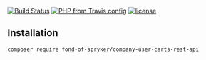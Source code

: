 [![Build Status](https://travis-ci.org/fond-of/spryker-company-user-carts-rest-api.svg?branch=master)](https://travis-ci.org/fond-of/spryker-company-user-carts-rest-api)
[![PHP from Travis config](https://img.shields.io/travis/php-v/symfony/symfony.svg)](https://php.net/)
[![license](https://img.shields.io/github/license/mashape/apistatus.svg)](https://packagist.org/packages/fond-of-spryker/company-user-carts-rest-api)

## Installation

```
composer require fond-of-spryker/company-user-carts-rest-api
```
